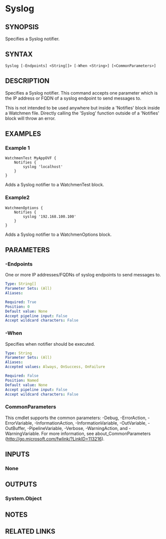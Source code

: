 ﻿---
external help file: Watchmen-help.xml
online version: https://github.com/devblackops/watchmen/blob/master/docs/functions/Help-Syslog.md
schema: 2.0.0
---

# Syslog

## SYNOPSIS
Specifies a Syslog notifier.

## SYNTAX

```
Syslog [-Endpoints] <String[]> [-When <String>] [<CommonParameters>]
```

## DESCRIPTION
Specifies a Syslog notifier. This command accepts one parameter which is the IP address or FQDN of a syslog endpoint to send messages to.

This is not intended to be used anywhere but inside a 'Notifies' block inside a Watchmen file. Directly calling the 'Syslog' function outside of a
'Notifies' block will throw an error.

## EXAMPLES

### Example 1
```
WatchmenTest MyAppOVF {
    Notifies {
        syslog 'localhost'
    }
}
```

Adds a Syslog notifier to a WatchmenTest block.

### Example2
```
WatchmenOptions {
    Notifies {
        syslog '192.168.100.100'
    }
}
```

Adds a Syslog notifier to a WatchmenOptions block.

## PARAMETERS

### -Endpoints
One or more IP addresses/FQDNs of syslog endpoints to send messages to.

```yaml
Type: String[]
Parameter Sets: (All)
Aliases: 

Required: True
Position: 0
Default value: None
Accept pipeline input: False
Accept wildcard characters: False
```

### -When
Specifies when notifier should be executed.

```yaml
Type: String
Parameter Sets: (All)
Aliases: 
Accepted values: Always, OnSuccess, OnFailure

Required: False
Position: Named
Default value: None
Accept pipeline input: False
Accept wildcard characters: False
```

### CommonParameters
This cmdlet supports the common parameters: -Debug, -ErrorAction, -ErrorVariable, -InformationAction, -InformationVariable, -OutVariable, -OutBuffer, -PipelineVariable, -Verbose, -WarningAction, and -WarningVariable. For more information, see about_CommonParameters (http://go.microsoft.com/fwlink/?LinkID=113216).

## INPUTS

### None

## OUTPUTS

### System.Object

## NOTES

## RELATED LINKS

